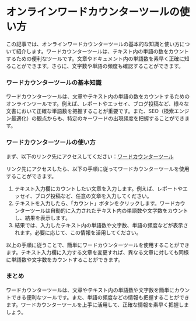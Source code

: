 オンラインワードカウンターツールの使い方
====================

この記事では、オンラインワードカウンターツールの基本的な知識と使い方について紹介します。ワードカウンターツールは、テキスト内の単語の数をカウントするための便利なツールです。文章やドキュメント内の単語数を素早く正確に知ることができます。さらに、文字数や単語の頻度も確認することができます。

### ワードカウンターツールの基本知識

ワードカウンターツールは、文章やテキスト内の単語の数をカウントするためのオンラインツールです。例えば、レポートやエッセイ、ブログ投稿など、様々な文書において正確な単語数を把握することが重要です。また、SEO（検索エンジン最適化）の観点からも、特定のキーワードの出現頻度を把握することができます。

### ワードカウンターツールの使い方

まず、以下のリンク先にアクセスしてください：[ワードカウンターツール](https://www.onlinecalculatorsfree.com/ja/tools/word-counter.html)

リンク先にアクセスしたら、以下の手順に従ってワードカウンターツールを使用することができます。

1. テキスト入力欄にカウントしたい文章を入力します。例えば、レポートやエッセイ、ブログ投稿など、任意の文章を入力してください。
2. テキストを入力したら、「カウント」ボタンをクリックします。ワードカウンターツールは自動的に入力されたテキスト内の単語数や文字数をカウントし、結果を表示します。
3. 結果では、入力したテキスト内の単語数や文字数、単語の頻度などが表示されます。必要に応じて、この情報を活用してください。

以上の手順に従うことで、簡単にワードカウンターツールを使用することができます。テキスト入力欄に入力する文章を変更すれば、異なる文章に対しても同様に単語数や文字数をカウントすることができます。

### まとめ

ワードカウンターツールは、文章やテキスト内の単語数や文字数を簡単にカウントできる便利なツールです。また、単語の頻度などの情報も把握することができます。ワードカウンターツールを上手に活用して、正確な情報を素早く把握しましょう。